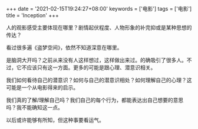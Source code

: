 +++
date = '2021-02-15T19:24:27+08:00'
keywords = ['电影']
tags = ['电影']
title = 'Inception'
+++

人的观影感受主要体现在哪里？剧情起伏程度、人物形象的补完抑或是某种思想的传达？

看过很多遍《盗梦空间》，依然不知道深意在哪里。

是脑洞大开吗？之前从来没有人这样想过，这样做出来过。的确吸引了很多人。不过，它不应该只有这一方面。更多的可能是跟心理、潜意识相关。

我们如何看待自己的潜意识？如何与自己的潜意识相处？如何理解自己的心理？这可能是一个从电影得来的启示。

我们真的了解/理解自己吗？我们自己的每个行为，都能表达出自己想要的意思吗？我不能确知这一点。

以后或许能够有所知，但这种事要看运气。
